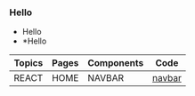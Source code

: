 ### Hello 

- Hello 
- *Hello

| Topics | Pages | Components | Code |
| -------|------|----|----|
| REACT | HOME | NAVBAR | [navbar](https://github.com/Tuwaiq-1000-JS-al-Baha/Tuwaiq-1000-JS-al-Bahah-main) |
